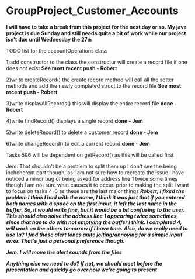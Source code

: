 # GroupProject_Customer_Accounts

<strong>I will have to take a break from this project for the next day or so. My java project is due Sunday and still needs quite a bit of work while our project isn't due until Wednesday the 27<small>th</small> </strong>

TODO list for the accountOperations class

1)add constructor to the class
the constructur will create a record file if one does not exist
<strong>See most recent push - Robert</strong>

2)write createRecord() 
the create record method will call all the setter methods and add the newly completed
struct to the record file
<strong>See most recent push - Robert</strong>

3)write displayAllRecords() 
this will display the entire record file <strong>done -Robert</strong>

4)write findRecord()
displays a single record <strong>done - Jem</strong>

5)write deleteRecord()
to delete a customer record <strong>done - Jem</strong>

6)write  changeRecord()
to edit a current record <strong>done - Jem</strong>

Tasks 5&6 will be dependent on getRecord() as this will be called first 

Jem: That shouldn't be a problem to split them up I don't see the being inchoherent part though, as I am not sure how to recreate the issue I have noticed a minor bug of being asked for address line 1 twice some times though I am not sure what causes it to occur. prior to making the split I want to focus on tasks 4-6 as these are the last major things</em>
<em><strong>Robert, I fixed the problem I think I had with the name, I think it was just that if you entered both names with a space on the first input, it left the last name in the buffer.  So, it would write fine, but it would be a bit confusing to the user.  This should also solve the address line 1 appearing twice sometimes, since that has to do with not emptying the buffer I think.  I completed 4, will work on the others tomorrow if I have time.
Also, do we really need to use \a?  I find those alert tones quite jolting/annoying for a simple input error.  That's just a personal preference though.

Jem: I will move the alert sounds from the files 

<em><strong>Anything else we need to do?  If not, we should meet before the presentation and quickly go over how we're going to present</strong></em>

